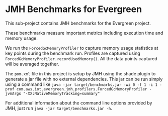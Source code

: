# JMH Benchmarks for Evergreen
This sub-project contains JMH benchmarks for the Evergreen project.

These benchmarks measure important metrics including execution time and memory usage.

We run the `ForcedGcMemoryProfiler` to capture memory usage statistics at key points during the benchmark run.
Profiles are captured using `ForcedGcMemoryProfiler.recordUsedMemory()`. All the data points captured will
be averaged together.

The `pom.xml` file in this project is setup by JMH using the shade plugin to generate a jar file with no
external dependencies. This jar can be run simply using a command like `java -jar target/benchmarks.jar -wi 0 -f 1 -i 1 -prof com.aws.iot.evergreen.jmh.profilers.ForcedGcMemoryProfiler -jvmArgs "-XX:NativeMemoryTracking=summary"`

For additional information about the command line options provided by JMH, just run `java -jar target/benchmarks.jar
 -h`.
